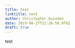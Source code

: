 ```yaml
---
title: test
linktitle: test
author: Christopher Guindon
date: 2019-08-27T22:20:58.976Z
draft: true
---
```

test
